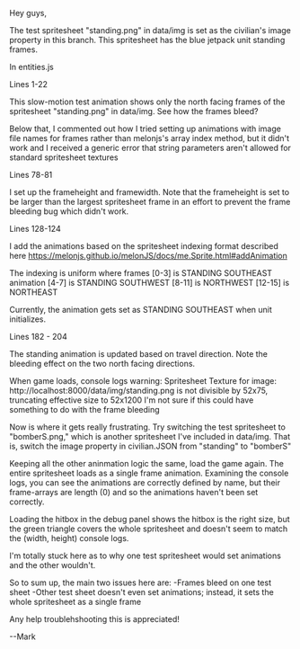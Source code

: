 Hey guys,

The test spritesheet "standing.png" in data/img is set as the civilian's image property in this branch. This spritesheet has the blue jetpack unit standing frames. 


In entities.js 

Lines 1-22

This slow-motion test animation shows only the north facing frames of the spritesheet "standing.png" in data/img. See how the frames bleed?

Below that, I commented out how I tried setting up animations with image file names for frames rather than melonjs's array index method, but it didn't work and I received a generic error that string parameters aren't allowed for standard spritesheet textures


Lines 78-81 

I set up the frameheight and framewidth. Note that the frameheight is set to be larger than the largest spritesheet frame in an effort to prevent the frame bleeding bug which didn't work.

Lines 128-124

I add the animations based on the spritesheet indexing format described here https://melonjs.github.io/melonJS/docs/me.Sprite.html#addAnimation

The indexing is uniform where frames
[0-3] is STANDING SOUTHEAST animation
[4-7] is STANDING SOUTHWEST 
[8-11] is NORTHWEST
[12-15] is NORTHEAST

Currently, the animation gets set as STANDING SOUTHEAST when unit initializes.

Lines 182 - 204

The standing animation is updated based on travel direction. Note the bleeding effect on the two north facing directions.




When game loads, console logs warning:
Spritesheet Texture for image: http://localhost:8000/data/img/standing.png is not divisible by 52x75, truncating effective size to 52x1200
I'm not sure if this could have something to do with the frame bleeding



Now is where it gets really frustrating. Try switching the test spritesheet to "bomberS.png," which is another spritesheet I've included in data/img. That is, switch the image property in civilian.JSON from "standing" to "bomberS"

Keeping all the other aninmation logic the same, load the game again. The entire spritesheet loads as a single frame animation. Examining the console logs, you can see the animations are correctly defined by name, but their frame-arrays are length (0) and so the animations haven't been set correctly.

Loading the hitbox in the debug panel shows the hitbox is the right size, but the green triangle covers the whole spritesheet and doesn't seem to match the (width, height) console logs.

I'm totally stuck here as to why one test spritesheet would set animations and the other wouldn't.


So to sum up, the main two issues here are:
-Frames bleed on one test sheet
-Other test sheet doesn't even set animations; instead, it sets the whole spritesheet as a single frame

Any help troublehshooting this is appreciated!

--Mark
